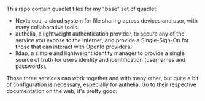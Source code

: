 This repo contain quadlet files for my "base" set of quadlet:
- Nextcloud, a cloud system for file sharing across devices and user, with many collaborative tools.
- authelia, a lightweight authentication provider, to secure any of the service you expose to the internet, and provide a Single-Sign-On for those that can interact with OpenId providers.
- lldap, a simple and lightweight identity manager to provide a single source of truth for users identity and identification (usernames and passwords).

Those three services can work together and with many other, but quite a bit of configuration is necessary, especially for authelia.
Go to their respective documentation on the web, it's pretty good.